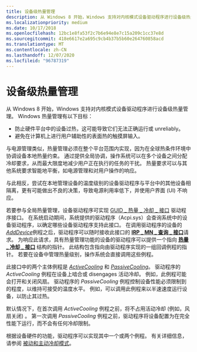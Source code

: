```yaml
---
title: 设备级热量管理
description: 从 Windows 8 开始，Windows 支持对内核模式设备驱动程序进行设备级热量管理。
ms.localizationpriority: medium
ms.date: 10/17/2018
ms.openlocfilehash: 12bc1e8fa53f2c7b6e94e8e7c15a209c1cc37e8d
ms.sourcegitcommit: 418e6617e2a695c9cb4b37b5b60e264760858acd
ms.translationtype: MT
ms.contentlocale: zh-CN
ms.lasthandoff: 12/07/2020
ms.locfileid: "96787319"
---
```

# <a name="device-level-thermal-management"></a>设备级热量管理


从 Windows 8 开始，Windows 支持对内核模式设备驱动程序进行设备级热量管理。 Windows 热量管理有以下目标：

-   防止硬件平台中的设备过热，这可能导致它们无法正确运行或 unreliably。
-   避免在计算机上进行用户辅助性的表面热的触摸屏输入。

与电源管理类似，热量管理必须在整个平台范围内实现，因为在全球热条件环境中协调设备本地热量约束。 通过提供全局协调，操作系统可以在多个设备之间分配冷却要求，从而最大限度地减少用户正在执行的任务的干扰。 热量要求可以与其他系统要求智能地平衡，如电源管理和对用户操作的响应。

与此相反，尝试在本地管理设备的温度级别的设备驱动程序与平台中的其他设备相隔离，更有可能做出不良的决策，导致电源利用率低下，并使用户界面 (UI) 不响应。

若要参与全局热量管理，设备驱动程序可实现 [GUID \_ 热量 \_ 冷却 \_ 接口](https://msdn.microsoft.com/library/windows/hardware/hh698265) 驱动程序接口。 在系统启动期间，系统提供的驱动程序（Acpi.sys）会查询系统中的设备驱动程序，以确定哪些设备驱动程序支持此接口。 在调用驱动程序的设备的 [*AddDevice*](/windows-hardware/drivers/ddi/wdm/nc-wdm-driver_add_device)例程之后，驱动程序可以随时接收此接口的 [**IRP \_ MN \_ 查询 \_ 接口**](./irp-mn-query-interface.md)请求。 为响应此请求，具有热量管理功能的设备的驱动程序可以提供一个指向 [**热量 \_ 冷却 \_ 接口**](/previous-versions/hh698275(v=vs.85)) 结构的指针。 此结构包含指向由驱动程序实现的一组回调例程的指针。 若要在设备中管理热量级别，操作系统会直接调用这些例程。

此接口中的两个主体例程是 [*ActiveCooling*](/previous-versions/hh698235(v=vs.85)) 和 [*PassiveCooling*](/previous-versions/hh698270(v=vs.85))。 驱动程序的 *ActiveCooling* 例程在设备上啮合或 disengages 活动冷却。 例如，此例程可能会打开和关闭风扇。 驱动程序的 *PassiveCooling* 例程控制设备性能必须限制到的程度，以维持可接受的温度水平。 例如，可以调用此例程来以半速速度运行设备，以防止其过热。

默认情况下，在首次调用 *ActiveCooling* 例程之前，将不占用活动冷却 (例如，风扇关闭) 。 第一次调用 *PassiveCooling* 例程之前，驱动程序将设备配置为在完全性能下运行，而不会有任何冷却限制。

根据设备硬件的功能，驱动程序可以实现其中一个或两个例程。 有关详细信息，请参阅 [被动和主动冷却模式](passive-and-active-cooling-modes.md)。

 

